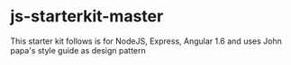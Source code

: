 # js-starterkit-master
This starter kit follows is for NodeJS, Express, Angular 1.6 and uses John papa's style guide as design pattern 
